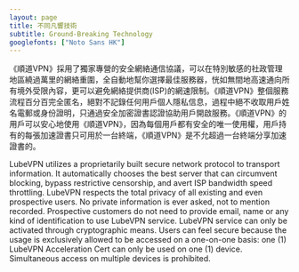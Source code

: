 ```yaml
---
layout: page
title: 不同凡響技術
subtitle: Ground-Breaking Technology
googlefonts: ["Noto Sans HK"]
---
```


《順道VPN》採用了獨家專營的安全網絡通信協議，可以在特別敏感的社政管理地區繞過萬里的網絡重圍，全自動地幫你選擇最佳服務器，恍如無間地高速通向所有境外受限內容，更可以避免網絡提供商(ISP)的網速限制。《順道VPN》整個服務流程百分百完全匿名，絕對不記錄任何用戶個人隱私信息，過程中絕不收取用戶姓名電郵或身份證明，只通過安全加密證書認證協助用戶開啟服務。《順道VPN》的用戶可以安心地使用《順道VPN》，因為每個用戶都有安全的唯一使用權，用戶持有的每張加速證書只可用於一台終端，《順道VPN》是不允超過一台終端分享加速證書的。

LubeVPN utilizes a proprietarily built secure network protocol to transport information. It automatically chooses the best server that can circumvent blocking, bypass restrictive censorship, and avert ISP bandwidth speed throttling. LubeVPN respects the total privacy of all existing and even prospective users. No private information is ever asked, not to mention recorded. Prospective customers do not need to provide email, name or any kind of identification to use LubeVPN service. LubeVPN service can only be activated through cryptographic means. Users can feel secure because the usage is exclusively allowed to be accessed on a one-on-one basis: one (1) LubeVPN Acceleration Cert can only be used on one (1) device. Simultaneous access on multiple devices is prohibited.

